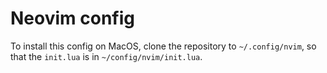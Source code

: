 # Neovim config

To install this config on MacOS, clone the repository to `~/.config/nvim`,
so that the `init.lua` is in `~/config/nvim/init.lua`.
